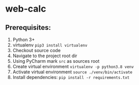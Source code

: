 # web-calc

## Prerequisites:

1. Python 3+
1. virtualenv `pip3 install virtualenv`
1. Checkout source code
1. Navigate to the project root dir
1. Using PyCharm mark `src` as sources root
1. Create virtual environment `virtualenv -p python3.8 venv`
1. Activate virtual environment `source ./venv/bin/activate`
1. Install dependencies: `pip install -r requirements.txt`
